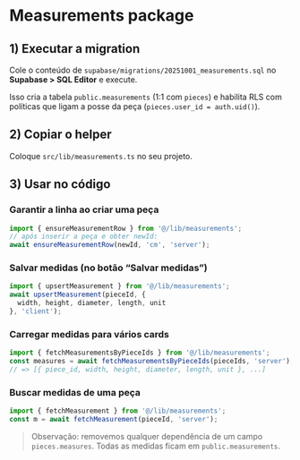 # Measurements package

## 1) Executar a migration
Cole o conteúdo de `supabase/migrations/20251001_measurements.sql` no **Supabase > SQL Editor** e execute.

Isso cria a tabela `public.measurements` (1:1 com `pieces`) e habilita RLS com políticas que ligam a posse da peça (`pieces.user_id = auth.uid()`).

## 2) Copiar o helper
Coloque `src/lib/measurements.ts` no seu projeto.

## 3) Usar no código

### Garantir a linha ao criar uma peça
```ts
import { ensureMeasurementRow } from '@/lib/measurements';
// após inserir a peça e obter newId:
await ensureMeasurementRow(newId, 'cm', 'server');
```

### Salvar medidas (no botão “Salvar medidas”)
```ts
import { upsertMeasurement } from '@/lib/measurements';
await upsertMeasurement(pieceId, {
  width, height, diameter, length, unit
}, 'client');
```

### Carregar medidas para vários cards
```ts
import { fetchMeasurementsByPieceIds } from '@/lib/measurements';
const measures = await fetchMeasurementsByPieceIds(pieceIds, 'server');
// => [{ piece_id, width, height, diameter, length, unit }, ...]
```

### Buscar medidas de uma peça
```ts
import { fetchMeasurement } from '@/lib/measurements';
const m = await fetchMeasurement(pieceId, 'server');
```

> Observação: removemos qualquer dependência de um campo `pieces.measures`. Todas as medidas ficam em `public.measurements`.
